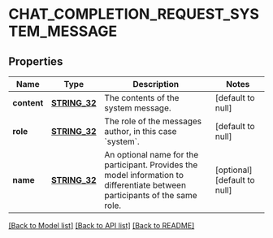 # CHAT_COMPLETION_REQUEST_SYSTEM_MESSAGE

## Properties
Name | Type | Description | Notes
------------ | ------------- | ------------- | -------------
**content** | [**STRING_32**](STRING_32.md) | The contents of the system message. | [default to null]
**role** | [**STRING_32**](STRING_32.md) | The role of the messages author, in this case &#x60;system&#x60;. | [default to null]
**name** | [**STRING_32**](STRING_32.md) | An optional name for the participant. Provides the model information to differentiate between participants of the same role. | [optional] [default to null]

[[Back to Model list]](../README.md#documentation-for-models) [[Back to API list]](../README.md#documentation-for-api-endpoints) [[Back to README]](../README.md)


